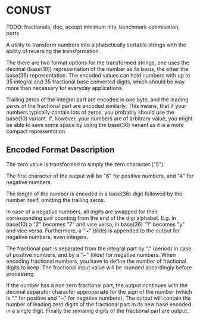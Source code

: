 # CONUST

TODO: fractionals, doc, accept minimum ints, benchmark optimisation, ports

A utility to transform numbers into alphabetically sortable strings with the ability of reversing the transformation.

The there are two format options for the transformed strings, one uses the decimal (base(10)) representation of the number as its basis, the other the base(36) representation. The encoded values can hold numbers with up to 35 integral and 35 fractional base converted digits, which should be way more than necessary for everyday applications.

Trailing zeros of the integral part are encoded in one byte, and the leading zeros of the fractional part are encoded similarly. This means, that if your numbers typically contain lots of zeros, you probably should use the base(10) variant. If, however, your numbers are of arbitrary value, you might be able to save some space by using the base(36) variant as it is a more compact representation.

## Encoded Format Description

The zero value is transformed to simply the zero character ("5"). 

The first character of the output will be "6" for positive numbers, and "4" for negative numbers.

The length of the number is encoded in a base(36) digit followed by the number itself, omitting the trailing zeros.

In case of a negative numbers, all digits are swapped for their corresponding pair counting from the end of the digi alphabet. E.g. in base(10) a "2" becomes "7" and vice versa, in base(36) "1" becomes "y" and vice versa.
Furthermore, a "~" (tilde) is appended to the output for negative numbers, even integers.

The fractional part is separated from the integral part by "." (period) in case of positive numbers, and by a "~" (tilde) for negative numbers.
When encoding fractional numbers, you have to define the number of fractional digits to keep. The fractional input value will be rounded accordingly before processing.

If the number has a non zero fractional part, the output continues with the decimal separator character approppriate for the sign of the number (which is "." for positive and "~" for negative numbers).
The output will contain the number of leading zero digits of the fractional part in its new base encoded in a single digit. 
Finally the remainig digits of the fractional part are output.